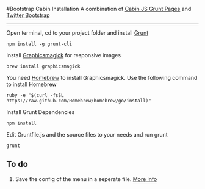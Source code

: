 #Bootstrap Cabin Installation
A combination of [Cabin JS Grunt Pages](https://github.com/CabinJS/grunt-pages) and [Twitter Bootstrap](https://github.com/twbs/bootstrap)
*****

Open terminal, cd to your project folder and install [Grunt](http://gruntjs.com/)
```
npm install -g grunt-cli
```

Install [Graphicsmagick](http://www.graphicsmagick.org/) for responsive images
```
brew install graphicsmagick
```
You need [Homebrew](http://brew.sh/) to install Graphicsmagick. Use the following command to install Homebrew
```
ruby -e "$(curl -fsSL https://raw.github.com/Homebrew/homebrew/go/install)"
```

Install Grunt Dependencies
```
npm install
```

Edit Gruntfile.js and the source files to your needs and run grunt
```
grunt
```

## To do
1. Save the config of the menu in a seperate file. [More info](https://github.com/CabinJS/grunt-pages#data)